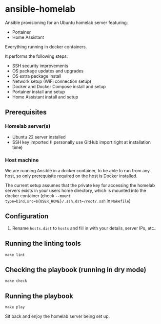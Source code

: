 # ansible-homelab

Ansible provisioning for an Ubuntu homelab server featuring: 
* Portainer
* Home Assistant

Everything running in docker containers.

It performs the following steps:
* SSH security improvements
* OS package updates and upgrades
* OS extra package install
* Network setup (WiFi connection setup)
* Docker and Docker Compose install and setup
* Portainer install and setup
* Home Assistant install and setup

## Prerequisites
### Homelab server(s)
* Ubuntu 22 server installed
* SSH key imported (I personally use GitHub import right at installation time)

### Host machine
We are running Ansible in a docker container, to be able to run from any host, so only prerequisite required on the host is Docker installed.

The current setup assumes that the private key for accessing the homelab servers exists in your users home directory, which is mounted into the docker container (check `--mount type=bind,src=${USER_HOME}/.ssh,dst=/root/.ssh` in `Makefile`)

## Configuration
1. Rename `hosts.dist` to `hosts` and fill in with your details, server IPs, etc..

## Running the linting tools
`make lint`

## Checking the playbook (running in dry mode)
`make check`

## Running the playbook
`make play`

Sit back and enjoy the homelab server being set up.